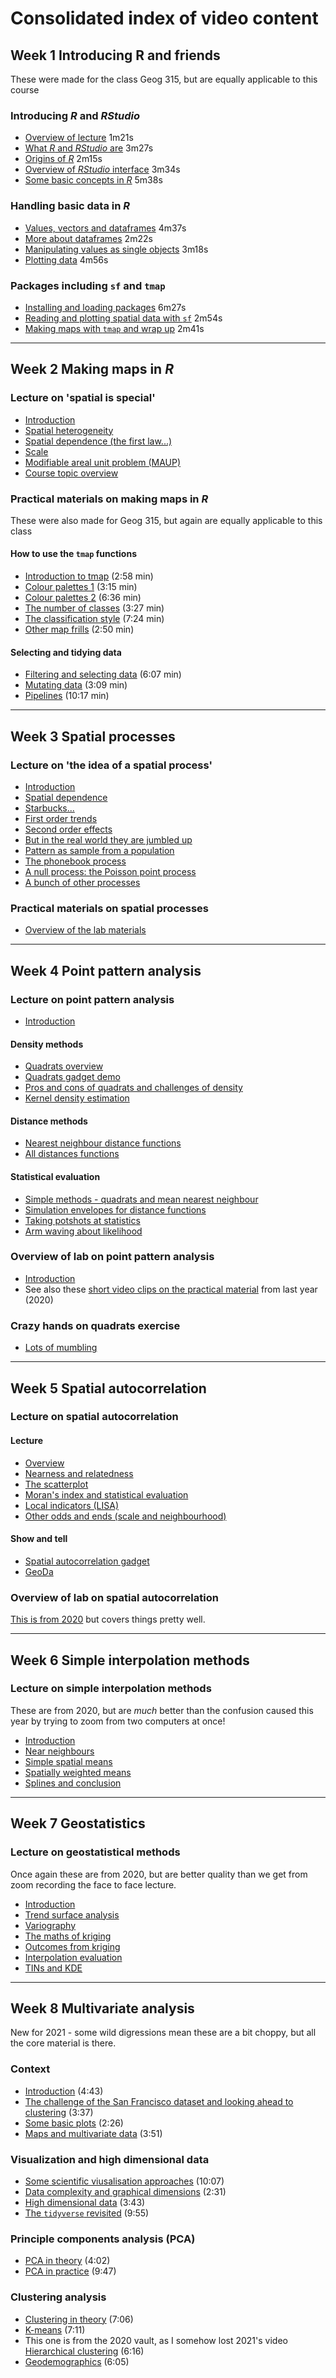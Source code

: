
# Consolidated index of video content
## Week 1 Introducing R and friends
These were made for the class Geog 315, but are equally applicable to this course
### Introducing _R_ and _RStudio_
+ [Overview of lecture](https://southosullivan.com/geog315/video/week-02-lecture-01/geog315-03-2022-starting-r-02.mp4) 1m21s
+ [What _R_ and _RStudio_ are](https://southosullivan.com/geog315/video/week-02-lecture-01/geog315-03-2022-starting-r-03.mp4) 3m27s
+ [Origins of _R_](https://southosullivan.com/geog315/video/week-02-lecture-01/geog315-03-2022-starting-r-04.mp4) 2m15s
+ [Overview of _RStudio_ interface](https://southosullivan.com/geog315/video/week-02-lecture-01/geog315-03-2022-starting-r-05.mp4) 3m34s
+ [Some basic concepts in _R_](https://southosullivan.com/geog315/video/week-02-lecture-01/geog315-03-2022-starting-r-06.mp4) 5m38s

### Handling basic data in _R_
+ [Values, vectors and dataframes](https://southosullivan.com/geog315/video/week-02-lecture-01/geog315-03-2022-starting-r-07.mp4) 4m37s
+ [More about dataframes](https://southosullivan.com/geog315/video/week-02-lecture-01/geog315-03-2022-starting-r-08.mp4) 2m22s
+ [Manipulating values as single objects](https://southosullivan.com/geog315/video/week-02-lecture-01/geog315-03-2022-starting-r-09.mp4) 3m18s
+ [Plotting data](https://southosullivan.com/geog315/video/week-02-lecture-01/geog315-03-2022-starting-r-10.mp4) 4m56s

### Packages including `sf` and `tmap`
+ [Installing and loading packages](https://southosullivan.com/geog315/video/week-02-lecture-01/geog315-03-2022-starting-r-11.mp4) 6m27s
+ [Reading and plotting spatial data with `sf`](https://southosullivan.com/geog315/video/week-02-lecture-01/geog315-03-2022-starting-r-12.mp4) 2m54s
+ [Making maps with `tmap` and wrap up](https://southosullivan.com/geog315/video/week-02-lecture-01/geog315-03-2022-starting-r-13.mp4) 2m41s


***
## Week 2 Making maps in *R*
### Lecture on 'spatial is special'
+ [Introduction](https://southosullivan.com/gisc422/videos/spatial-is-special/gisc422-spatial-is-special-01-intro.mp4)
+ [Spatial heterogeneity](https://southosullivan.com/gisc422/videos/spatial-is-special/gisc422-spatial-is-special-02-heterogeneity.mp4)
+ [Spatial dependence (the first law...)](https://southosullivan.com/gisc422/videos/spatial-is-special/gisc422-spatial-is-special-03-spatial-dependence.mp4)
+ [Scale](https://southosullivan.com/gisc422/videos/spatial-is-special/gisc422-spatial-is-special-04-scale.mp4)
+ [Modifiable areal unit problem (MAUP)](https://southosullivan.com/gisc422/videos/spatial-is-special/gisc422-spatial-is-special-05-MAUP.mp4)
+ [Course topic overview](https://southosullivan.com/gisc422/videos/spatial-is-special/gisc422-spatial-is-special-06-course-preview.mp4)

### Practical materials on making maps in *R*
These were also made for Geog 315, but again are equally applicable to this class

#### How to use the `tmap` functions
+ [Introduction to tmap](http://southosullivan.com/geog315/video/week-03-lab/geog315-week03-05-making-maps-tmap-intro.mp4) (2:58 min)
+ [Colour palettes 1](http://southosullivan.com/geog315/video/week-03-lab/geog315-week03-06-making-maps-tmap-palettes-1.mp4) (3:15 min)
+ [Colour palettes 2](http://southosullivan.com/geog315/video/week-03-lab/geog315-week03-07-making-maps-tmap-palettes-2.mp4) (6:36 min)
+ [The number of classes](http://southosullivan.com/geog315/video/week-03-lab/geog315-week03-08-making-maps-tmap-number-of-classes.mp4) (3:27 min)
+ [The classification style](http://southosullivan.com/geog315/video/week-03-lab/geog315-week03-09-making-maps-tmap-classification-styles.mp4) (7:24 min)
+ [Other map frills](http://southosullivan.com/geog315/video/week-03-lab/geog315-week03-10-making-maps-tmap-frills.mp4) (2:50 min)  

#### Selecting and tidying data
+ [Filtering and selecting data](http://southosullivan.com/geog315/video/week-03-lab/geog315-week03-02-making-maps-filter-and-select.mp4) (6:07 min)
+ [Mutating data](http://southosullivan.com/geog315/video/week-03-lab/geog315-week03-03-making-maps-mutate.mp4) (3:09 min)
+ [Pipelines](http://southosullivan.com/geog315/video/week-03-lab/geog315-week03-04-making-maps-tidy-pipelines.mp4) (10:17 min)

***
## Week 3 Spatial processes
### Lecture on 'the idea of a spatial process'
+ [Introduction](https://southosullivan.com/gisc422/videos/spatial-processes/GISC-422-03-2021-01.m4v)
+ [Spatial dependence](https://southosullivan.com/gisc422/videos/spatial-processes/GISC-422-03-2021-02.m4v)
+ [Starbucks...](https://southosullivan.com/gisc422/videos/spatial-processes/GISC-422-03-2021-03.m4v)
+ [First order trends](https://southosullivan.com/gisc422/videos/spatial-processes/GISC-422-03-2021-04.m4v)
+ [Second order effects](https://southosullivan.com/gisc422/videos/spatial-processes/GISC-422-03-2021-05.m4v)
+ [But in the real world they are jumbled up](https://southosullivan.com/gisc422/videos/spatial-processes/GISC-422-03-2021-06.m4v)
+ [Pattern as sample from a population](https://southosullivan.com/gisc422/videos/spatial-processes/GISC-422-03-2021-07.m4v)
+ [The phonebook process](https://southosullivan.com/gisc422/videos/spatial-processes/GISC-422-03-2021-08.m4v)
+ [A null process: the Poisson point process](https://southosullivan.com/gisc422/videos/spatial-processes/GISC-422-03-2021-09.m4v)
+ [A bunch of other processes](https://southosullivan.com/gisc422/videos/spatial-processes/GISC-422-03-2021-10.m4v)

### Practical materials on spatial processes
+ [Overview of the lab materials](https://southosullivan.com/gisc422/videos/spatial-processes/GISC-422-03-2021-11.m4v)

***
## Week 4 Point pattern analysis
### Lecture on point pattern analysis
+ [Introduction](https://southosullivan.com/gisc422/videos/point-pattern-analysis/GISC-422-04-2021-01.m4v)

#### Density methods
+ [Quadrats overview](https://southosullivan.com/gisc422/videos/point-pattern-analysis/GISC-422-04-2021-02.m4v)
+ [Quadrats gadget demo](https://southosullivan.com/gisc422/videos/point-pattern-analysis/GISC-422-04-2021-03.m4v)
+ [Pros and cons of quadrats and challenges of density](https://southosullivan.com/gisc422/videos/point-pattern-analysis/GISC-422-04-2021-04.m4v)
+ [Kernel density estimation](https://southosullivan.com/gisc422/videos/point-pattern-analysis/GISC-422-04-2021-05.m4v)

#### Distance methods
+ [Nearest neighbour distance functions](https://southosullivan.com/gisc422/videos/point-pattern-analysis/GISC-422-04-2021-06.m4v)
+ [All distances functions](https://southosullivan.com/gisc422/videos/point-pattern-analysis/GISC-422-04-2021-07.m4v)

#### Statistical evaluation
+ [Simple methods - quadrats and mean nearest neighbour](https://southosullivan.com/gisc422/videos/point-pattern-analysis/GISC-422-04-2021-08.m4v)
+ [Simulation envelopes for distance functions](https://southosullivan.com/gisc422/videos/point-pattern-analysis/GISC-422-04-2021-09.m4v)
+ [Taking potshots at statistics](https://southosullivan.com/gisc422/videos/point-pattern-analysis/GISC-422-04-2021-10.m4v)
+ [Arm waving about likelihood](https://southosullivan.com/gisc422/videos/point-pattern-analysis/GISC-422-04-2021-11.m4v)

### Overview of lab on point pattern analysis
+ [Introduction](https://southosullivan.com/gisc422/videos/point-pattern-analysis/GISC-422-04-2021-12.m4v)
+ See also these [short video clips on the practical material](https://southosullivan.com/gisc422/videos/point-pattern-lab/) from last year (2020)

### Crazy hands on quadrats exercise
+ [Lots of mumbling](https://southosullivan.com/gisc422/videos/point-pattern-analysis/GISC-422-04-2021-hands-on.m4v)

***
## Week 5 Spatial autocorrelation
### Lecture on spatial autocorrelation
#### Lecture
+ [Overview](https://southosullivan.com/gisc422/videos/spatial-autocorrelation/GISC422-05-2021-01.m4v)
+ [Nearness and relatedness](https://southosullivan.com/gisc422/videos/spatial-autocorrelation/GISC422-05-2021-02.m4v)
+ [The scatterplot](https://southosullivan.com/gisc422/videos/spatial-autocorrelation/GISC422-05-2021-03.m4v)
+ [Moran's index and statistical evaluation](https://southosullivan.com/gisc422/videos/spatial-autocorrelation/GISC422-05-2021-06.m4v)
+ [Local indicators (LISA)](https://southosullivan.com/gisc422/videos/spatial-autocorrelation/GISC422-05-2021-07.m4v)
+ [Other odds and ends (scale and neighbourhood)](https://southosullivan.com/gisc422/videos/spatial-autocorrelation/GISC422-05-2021-08.m4v)

#### Show and tell
+ [Spatial autocorrelation gadget](https://southosullivan.com/gisc422/videos/spatial-autocorrelation/GISC422-05-2021-04.m4v)
+ [GeoDa](https://southosullivan.com/gisc422/videos/spatial-autocorrelation/GISC422-05-2021-05.m4v)

### Overview of lab on spatial autocorrelation
[This is from 2020](https://southosullivan.com/gisc422/videos/spatial-autocorrelation/gisc422-spatial-autocorrelation-01-lab-overview.m4v) but covers things pretty well.

***
## Week 6 Simple interpolation methods
### Lecture on simple interpolation methods
These are from 2020, but are *much* better than the confusion caused this year by trying to zoom from two computers at once!
+ [Introduction](https://southosullivan.com/gisc422/videos/interpolation/gisc-422-interpolation-01-intro.mp4)
+ [Near neighbours](https://southosullivan.com/gisc422/videos/interpolation/gisc-422-interpolation-02-near-neighbours.mp4)
+ [Simple spatial means](https://southosullivan.com/gisc422/videos/interpolation/gisc-422-interpolation-03-simple-spatial-means.mp4)
+ [Spatially weighted means](https://southosullivan.com/gisc422/videos/interpolation/gisc-422-interpolation-04-spatially-weighted-means.mp4)
+ [Splines and conclusion](https://southosullivan.com/gisc422/videos/interpolation/gisc-422-interpolation-05-splines-and-end.mp4)

***
## Week 7 Geostatistics
### Lecture on geostatistical methods
Once again these are from 2020, but are better quality than we get from zoom recording the face to face lecture.
+ [Introduction](https://southosullivan.com/gisc422/videos/geostatistics/gisc-422-geostatistics-01-intro.mp4)
+ [Trend surface analysis](https://southosullivan.com/gisc422/videos/geostatistics/gisc-422-geostatistics-02-trend-surface-analysis.mp4)
+ [Variography](https://southosullivan.com/gisc422/videos/geostatistics/gisc-422-geostatistics-03-variography-analysis.mp4)
+ [The maths of kriging](https://southosullivan.com/gisc422/videos/geostatistics/gisc-422-geostatistics-04-kriging-maths.mp4)
+ [Outcomes from kriging](https://southosullivan.com/gisc422/videos/geostatistics/gisc-422-geostatistics-05-kriging-outcomes.mp4)
+ [Interpolation evaluation](https://southosullivan.com/gisc422/videos/geostatistics/gisc-422-geostatistics-06-evaluation.mp4)
+ [TINs and KDE](https://southosullivan.com/gisc422/videos/geostatistics/gisc-422-geostatistics-07-tins-and-kde.mp4)

***
## Week 8 Multivariate analysis
New for 2021 - some wild digressions mean these are a bit choppy, but all the core material is there.
### Context
+ [Introduction](https://southosullivan.com/gisc422/videos/multivariate-analysis/GISC-422-09-01.m4v) (4:43)
+ [The challenge of the San Francisco dataset and looking ahead to clustering](https://southosullivan.com/gisc422/videos/multivariate-analysis/GISC-422-09-02.m4v) (3:37)
+ [Some basic plots](https://southosullivan.com/gisc422/videos/multivariate-analysis/GISC-422-09-03.m4v) (2:26)
+ [Maps and multivariate data](https://southosullivan.com/gisc422/videos/multivariate-analysis/GISC-422-09-04.m4v) (3:51)

### Visualization and high dimensional data
+ [Some scientific viusalisation approaches](https://southosullivan.com/gisc422/videos/multivariate-analysis/GISC-422-09-05.m4v) (10:07)
+ [Data complexity and graphical dimensions](https://southosullivan.com/gisc422/videos/multivariate-analysis/GISC-422-09-06.m4v) (2:31)
+ [High dimensional data](https://southosullivan.com/gisc422/videos/multivariate-analysis/GISC-422-09-07.m4v) (3:43)
+ [The `tidyverse` revisited](https://southosullivan.com/gisc422/videos/multivariate-analysis/GISC-422-09-08.m4v) (9:55)

### Principle components analysis (PCA)
+ [PCA in theory](https://southosullivan.com/gisc422/videos/multivariate-analysis/GISC-422-09-09.m4v) (4:02)
+ [PCA in practice](https://southosullivan.com/gisc422/videos/multivariate-analysis/GISC-422-09-10.m4v) (9:47)

### Clustering analysis
+ [Clustering in theory](https://southosullivan.com/gisc422/videos/multivariate-analysis/GISC-422-09-11.m4v) (7:06)
+ [K-means](https://southosullivan.com/gisc422/videos/multivariate-analysis/GISC-422-09-12.m4v) (7:11)
+ This one is from the 2020 vault, as I somehow lost 2021's video [Hierarchical clustering](https://southosullivan.com/gisc422/videos/multivariate-analysis/GISC-422-09-13.m4v) (6:16)
+ [Geodemographics](https://southosullivan.com/gisc422/videos/multivariate-analysis/GISC-422-09-14.m4v) (6:05)
